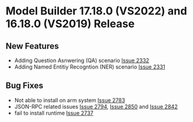 # Model Builder 17.18.0 (VS2022) and 16.18.0 (VS2019) Release

## New Features
- Adding Question Asnwering (QA) scenario [Issue 2332](https://github.com/dotnet/machinelearning-modelbuilder/issues/2332)
- Adding Named Entitiy Recogntion (NER) scenario [Issue 2331](https://github.com/dotnet/machinelearning-modelbuilder/issues/2331)


## Bug Fixes
- Not able to install on arm system [ Issue 2783](https://github.com/dotnet/machinelearning-modelbuilder/issues/2783)
- JSON-RPC related issues
  [ Issue 2794](https://github.com/dotnet/machinelearning-modelbuilder/issues/2794), 
  [ Issue 2850](https://github.com/dotnet/machinelearning-modelbuilder/issues/2850) and 
  [ Issue 2842](https://github.com/dotnet/machinelearning-modelbuilder/issues/2842)
- fail to install runtime [ Issue 2737](https://github.com/dotnet/machinelearning-modelbuilder/issues/2737)


